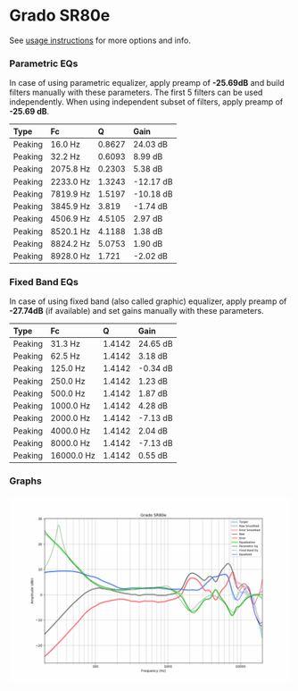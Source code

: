 # Grado SR80e
See [usage instructions](https://github.com/jaakkopasanen/AutoEq#usage) for more options and info.

### Parametric EQs
In case of using parametric equalizer, apply preamp of **-25.69dB** and build filters manually
with these parameters. The first 5 filters can be used independently.
When using independent subset of filters, apply preamp of **-25.69 dB**.

| Type    | Fc        |      Q | Gain      |
|:--------|:----------|:-------|:----------|
| Peaking | 16.0 Hz   | 0.8627 | 24.03 dB  |
| Peaking | 32.2 Hz   | 0.6093 | 8.99 dB   |
| Peaking | 2075.8 Hz | 0.2303 | 5.38 dB   |
| Peaking | 2233.0 Hz | 1.3243 | -12.17 dB |
| Peaking | 7819.9 Hz | 1.5197 | -10.18 dB |
| Peaking | 3845.9 Hz | 3.819  | -1.74 dB  |
| Peaking | 4506.9 Hz | 4.5105 | 2.97 dB   |
| Peaking | 8520.1 Hz | 4.1188 | 1.38 dB   |
| Peaking | 8824.2 Hz | 5.0753 | 1.90 dB   |
| Peaking | 8928.0 Hz | 1.721  | -2.02 dB  |

### Fixed Band EQs
In case of using fixed band (also called graphic) equalizer, apply preamp of **-27.74dB**
(if available) and set gains manually with these parameters.

| Type    | Fc         |      Q | Gain     |
|:--------|:-----------|:-------|:---------|
| Peaking | 31.3 Hz    | 1.4142 | 24.65 dB |
| Peaking | 62.5 Hz    | 1.4142 | 3.18 dB  |
| Peaking | 125.0 Hz   | 1.4142 | -0.34 dB |
| Peaking | 250.0 Hz   | 1.4142 | 1.23 dB  |
| Peaking | 500.0 Hz   | 1.4142 | 1.87 dB  |
| Peaking | 1000.0 Hz  | 1.4142 | 4.28 dB  |
| Peaking | 2000.0 Hz  | 1.4142 | -7.13 dB |
| Peaking | 4000.0 Hz  | 1.4142 | 2.04 dB  |
| Peaking | 8000.0 Hz  | 1.4142 | -7.13 dB |
| Peaking | 16000.0 Hz | 1.4142 | 0.55 dB  |

### Graphs
![](./Grado%20SR80e.png)